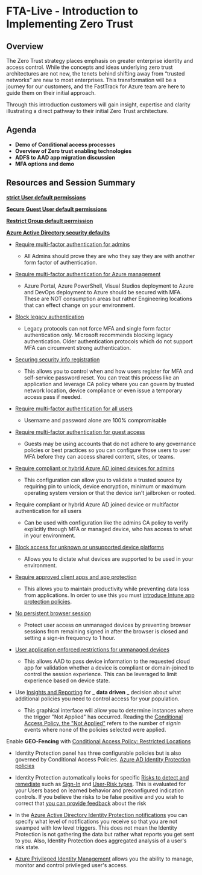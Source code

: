 # FTA-Live - Introduction to Implementing Zero Trust

## Overview

The Zero Trust strategy places emphasis on greater enterprise identity and access control. While the concepts and ideas underlying zero trust architectures are not new, the tenets behind shifting away from “trusted networks” are new to most enterprises. This transformation will be a journey for our customers, and the FastTrack for Azure team are here to guide them on their initial approach.

Through this introduction customers will gain insight, expertise and clarity illustrating a direct pathway to their initial Zero Trust architecture.

## Agenda

- **Demo of Conditional access processes**
- **Overview of Zero trust enabling technologies**
- **ADFS to AAD app migration discussion**
- **MFA options and demo**


## **Resources and Session Summary**

[**strict User default permissions**](https://nam06.safelinks.protection.outlook.com/?url=https%3A%2F%2Fdocs.microsoft.com%2Fen-us%2Fazure%2Factive-directory%2Ffundamentals%2Fusers-default-permissions%23restrict-member-users-default-permissions&data=05%7C01%7CJose.Fehse%40microsoft.com%7C75f987bce23a460fcd3a08dac725018a%7C72f988bf86f141af91ab2d7cd011db47%7C1%7C0%7C638041259006042689%7CUnknown%7CTWFpbGZsb3d8eyJWIjoiMC4wLjAwMDAiLCJQIjoiV2luMzIiLCJBTiI6Ik1haWwiLCJXVCI6Mn0%3D%7C3000%7C%7C%7C&sdata=nb5nCkxIFK75NbrHsRKnAsmw8EQL3dSqE43wA3umFKs%3D&reserved=0)

[**Secure Guest User default permissions**](https://nam06.safelinks.protection.outlook.com/?url=https%3A%2F%2Fdocs.microsoft.com%2Fen-us%2Fazure%2Factive-directory%2Ffundamentals%2Fusers-default-permissions%23restrict-guest-users-default-permissions&data=05%7C01%7CJose.Fehse%40microsoft.com%7C75f987bce23a460fcd3a08dac725018a%7C72f988bf86f141af91ab2d7cd011db47%7C1%7C0%7C638041259006198307%7CUnknown%7CTWFpbGZsb3d8eyJWIjoiMC4wLjAwMDAiLCJQIjoiV2luMzIiLCJBTiI6Ik1haWwiLCJXVCI6Mn0%3D%7C3000%7C%7C%7C&sdata=bgKErPms5zMOHuHKGz1WoI2McCWSgzE%2FPPd2ku681bI%3D&reserved=0)

[**Restrict Group default permission**](https://nam06.safelinks.protection.outlook.com/?url=https%3A%2F%2Fdocs.microsoft.com%2Fen-us%2Fazure%2Factive-directory%2Fenterprise-users%2Fgroups-self-service-management%23group-settings&data=05%7C01%7CJose.Fehse%40microsoft.com%7C75f987bce23a460fcd3a08dac725018a%7C72f988bf86f141af91ab2d7cd011db47%7C1%7C0%7C638041259006198307%7CUnknown%7CTWFpbGZsb3d8eyJWIjoiMC4wLjAwMDAiLCJQIjoiV2luMzIiLCJBTiI6Ik1haWwiLCJXVCI6Mn0%3D%7C3000%7C%7C%7C&sdata=8ZHlvey1mP23bOJ9XhjfKDFKlgQI4QC5NpT8RofRMMA%3D&reserved=0)

[**Azure Active Directory security defaults**](https://nam06.safelinks.protection.outlook.com/?url=https%3A%2F%2Fdocs.microsoft.com%2Fen-us%2Fazure%2Factive-directory%2Ffundamentals%2Fconcept-fundamentals-security-defaults&data=05%7C01%7CJose.Fehse%40microsoft.com%7C75f987bce23a460fcd3a08dac725018a%7C72f988bf86f141af91ab2d7cd011db47%7C1%7C0%7C638041259006198307%7CUnknown%7CTWFpbGZsb3d8eyJWIjoiMC4wLjAwMDAiLCJQIjoiV2luMzIiLCJBTiI6Ik1haWwiLCJXVCI6Mn0%3D%7C3000%7C%7C%7C&sdata=%2FVvP2aDYDyWqCV1gdZ1d8qodRbVQHqa6xweJeVL72oY%3D&reserved=0)

- [Require multi-factor authentication for admins](https://nam06.safelinks.protection.outlook.com/?url=https%3A%2F%2Fdocs.microsoft.com%2Fen-us%2Fazure%2Factive-directory%2Fconditional-access%2Fhowto-conditional-access-policy-admin-mfa&data=05%7C01%7CJose.Fehse%40microsoft.com%7C75f987bce23a460fcd3a08dac725018a%7C72f988bf86f141af91ab2d7cd011db47%7C1%7C0%7C638041259006198307%7CUnknown%7CTWFpbGZsb3d8eyJWIjoiMC4wLjAwMDAiLCJQIjoiV2luMzIiLCJBTiI6Ik1haWwiLCJXVCI6Mn0%3D%7C3000%7C%7C%7C&sdata=1lmncIS6xqUe9ObzshDVaB0SzdlJgggy83ZC5HAve%2FA%3D&reserved=0)

  - All Admins should prove they are who they say they are with another form factor of authentication.

- [Require multi-factor authentication for Azure management](https://nam06.safelinks.protection.outlook.com/?url=https%3A%2F%2Fdocs.microsoft.com%2Fen-us%2Fazure%2Factive-directory%2Fconditional-access%2Fhowto-conditional-access-policy-azure-management&data=05%7C01%7CJose.Fehse%40microsoft.com%7C75f987bce23a460fcd3a08dac725018a%7C72f988bf86f141af91ab2d7cd011db47%7C1%7C0%7C638041259006198307%7CUnknown%7CTWFpbGZsb3d8eyJWIjoiMC4wLjAwMDAiLCJQIjoiV2luMzIiLCJBTiI6Ik1haWwiLCJXVCI6Mn0%3D%7C3000%7C%7C%7C&sdata=w2Q2kIR%2Faq9uy%2FnjQIXueEpktbTPdMmLbzyVWGKdPCo%3D&reserved=0)

  - Azure Portal, Azure PowerShell, Visual Studios deployment to Azure and DevOps deployment to Azure should be secured with MFA. These are NOT consumption areas but rather Engineering locations that can effect change on your environment.

- [Block legacy authentication](https://nam06.safelinks.protection.outlook.com/?url=https%3A%2F%2Fdocs.microsoft.com%2Fen-us%2Fazure%2Factive-directory%2Fconditional-access%2Fhowto-conditional-access-policy-block-legacy&data=05%7C01%7CJose.Fehse%40microsoft.com%7C75f987bce23a460fcd3a08dac725018a%7C72f988bf86f141af91ab2d7cd011db47%7C1%7C0%7C638041259006198307%7CUnknown%7CTWFpbGZsb3d8eyJWIjoiMC4wLjAwMDAiLCJQIjoiV2luMzIiLCJBTiI6Ik1haWwiLCJXVCI6Mn0%3D%7C3000%7C%7C%7C&sdata=ApIcITORE%2BBED3dU8rWXUYnCHjZr%2Fq50Qdx5sObxO70%3D&reserved=0)

  - Legacy protocols can not force MFA and single form factor authentication only. Microsoft recommends blocking legacy authentication. Older authentication protocols which do not support MFA can circumvent strong authentication.

- [Securing security info registration](https://nam06.safelinks.protection.outlook.com/?url=https%3A%2F%2Fdocs.microsoft.com%2Fen-us%2Fazure%2Factive-directory%2Fconditional-access%2Fhowto-conditional-access-policy-registration&data=05%7C01%7CJose.Fehse%40microsoft.com%7C75f987bce23a460fcd3a08dac725018a%7C72f988bf86f141af91ab2d7cd011db47%7C1%7C0%7C638041259006198307%7CUnknown%7CTWFpbGZsb3d8eyJWIjoiMC4wLjAwMDAiLCJQIjoiV2luMzIiLCJBTiI6Ik1haWwiLCJXVCI6Mn0%3D%7C3000%7C%7C%7C&sdata=mCgwV%2F0ZBTD6W%2FB%2FuMg2Z0U9RBsHmB%2FB104rLrXr1O0%3D&reserved=0)

  - This allows you to control when and how users register for MFA and self-service password reset. You can treat this process like an application and leverage CA policy where you can govern by trusted network location, device compliance or even issue a temporary access pass if needed.

- [Require multi-factor authentication for all users](https://nam06.safelinks.protection.outlook.com/?url=https%3A%2F%2Fdocs.microsoft.com%2Fen-us%2Fazure%2Factive-directory%2Fconditional-access%2Fhowto-conditional-access-policy-all-users-mfa&data=05%7C01%7CJose.Fehse%40microsoft.com%7C75f987bce23a460fcd3a08dac725018a%7C72f988bf86f141af91ab2d7cd011db47%7C1%7C0%7C638041259006198307%7CUnknown%7CTWFpbGZsb3d8eyJWIjoiMC4wLjAwMDAiLCJQIjoiV2luMzIiLCJBTiI6Ik1haWwiLCJXVCI6Mn0%3D%7C3000%7C%7C%7C&sdata=fgbYvPKcL8XMX%2FmHkFW%2Fe6T8kG1HGOfEcAmXz%2Fecxr0%3D&reserved=0)

  - Username and password alone are 100% compromisable

- [Require multi-factor authentication for guest access](https://nam06.safelinks.protection.outlook.com/?url=https%3A%2F%2Fdocs.microsoft.com%2Fen-us%2Fmicrosoft-365%2Fsolutions%2Fcreate-secure-guest-sharing-environment%3Fview%3Do365-worldwide%23set-up-multi-factor-authentication-for-guests&data=05%7C01%7CJose.Fehse%40microsoft.com%7C75f987bce23a460fcd3a08dac725018a%7C72f988bf86f141af91ab2d7cd011db47%7C1%7C0%7C638041259006198307%7CUnknown%7CTWFpbGZsb3d8eyJWIjoiMC4wLjAwMDAiLCJQIjoiV2luMzIiLCJBTiI6Ik1haWwiLCJXVCI6Mn0%3D%7C3000%7C%7C%7C&sdata=4V68UUQWy0fRGCHCcREJVeFgEMl%2BM8zLEmUo09aCBS0%3D&reserved=0)

  - Guests may be using accounts that do not adhere to any governance policies or best practices so you can configure those users to user MFA before they can access shared content, sites, or teams.

- [Require compliant or hybrid Azure AD joined devices for admins](https://nam06.safelinks.protection.outlook.com/?url=https%3A%2F%2Fdocs.microsoft.com%2Fen-us%2Fazure%2Factive-directory%2Fconditional-access%2Fhowto-conditional-access-policy-compliant-device&data=05%7C01%7CJose.Fehse%40microsoft.com%7C75f987bce23a460fcd3a08dac725018a%7C72f988bf86f141af91ab2d7cd011db47%7C1%7C0%7C638041259006198307%7CUnknown%7CTWFpbGZsb3d8eyJWIjoiMC4wLjAwMDAiLCJQIjoiV2luMzIiLCJBTiI6Ik1haWwiLCJXVCI6Mn0%3D%7C3000%7C%7C%7C&sdata=aFx8upTJJnPjxW3Hj1pcF%2Fohzz9ijYmCZGoS7HlYFyE%3D&reserved=0)

  - This configuration can allow you to validate a trusted source by requiring pin to unlock, device encryption, minimum or maximum operating system version or that the device isn't jailbroken or rooted.

- Require compliant or hybrid Azure AD joined device or multifactor authentication for all users

  - Can be used with configuration like the admins CA policy to verify explicitly through MFA or managed device, who has access to what in your environment.

- [Block access for unknown or unsupported device platforms](https://nam06.safelinks.protection.outlook.com/?url=https%3A%2F%2Fdocs.microsoft.com%2Fen-us%2Fazure%2Factive-directory%2Fconditional-access%2Fconcept-conditional-access-conditions%23device-platforms&data=05%7C01%7CJose.Fehse%40microsoft.com%7C75f987bce23a460fcd3a08dac725018a%7C72f988bf86f141af91ab2d7cd011db47%7C1%7C0%7C638041259006198307%7CUnknown%7CTWFpbGZsb3d8eyJWIjoiMC4wLjAwMDAiLCJQIjoiV2luMzIiLCJBTiI6Ik1haWwiLCJXVCI6Mn0%3D%7C3000%7C%7C%7C&sdata=GP%2BP4lqrzPL0j3w6wJFz3tIEbkq48GFvK9sKzfpsGZk%3D&reserved=0)

  - Allows you to dictate what devices are supported to be used in your environment.

- [Require approved client apps and app protection](https://nam06.safelinks.protection.outlook.com/?url=https%3A%2F%2Fdocs.microsoft.com%2Fen-us%2Fazure%2Factive-directory%2Fconditional-access%2Fhowto-policy-approved-app-or-app-protection&data=05%7C01%7CJose.Fehse%40microsoft.com%7C75f987bce23a460fcd3a08dac725018a%7C72f988bf86f141af91ab2d7cd011db47%7C1%7C0%7C638041259006198307%7CUnknown%7CTWFpbGZsb3d8eyJWIjoiMC4wLjAwMDAiLCJQIjoiV2luMzIiLCJBTiI6Ik1haWwiLCJXVCI6Mn0%3D%7C3000%7C%7C%7C&sdata=XwfXf6co%2B%2FxcR7XDokEzUVy7Owh2%2BJ5hfw6Jdrob08s%3D&reserved=0)

  - This allows you to maintain productivity while preventing data loss from applications. In order to use this you must [introduce Intune app protection policies](https://nam06.safelinks.protection.outlook.com/?url=https%3A%2F%2Fdocs.microsoft.com%2Fen-us%2Fazure%2Factive-directory%2Fconditional-access%2Fconcept-conditional-access-grant%23require-app-protection-policy&data=05%7C01%7CJose.Fehse%40microsoft.com%7C75f987bce23a460fcd3a08dac725018a%7C72f988bf86f141af91ab2d7cd011db47%7C1%7C0%7C638041259006198307%7CUnknown%7CTWFpbGZsb3d8eyJWIjoiMC4wLjAwMDAiLCJQIjoiV2luMzIiLCJBTiI6Ik1haWwiLCJXVCI6Mn0%3D%7C3000%7C%7C%7C&sdata=Cv5d1%2BP8E3I4UFPWdRQaRE%2BskLCmLWvDE6txfepjAOg%3D&reserved=0).

- [No persistent browser session](https://nam06.safelinks.protection.outlook.com/?url=https%3A%2F%2Fdocs.microsoft.com%2Fen-us%2Fazure%2Factive-directory%2Fconditional-access%2Fconcept-conditional-access-session%23persistent-browser-session&data=05%7C01%7CJose.Fehse%40microsoft.com%7C75f987bce23a460fcd3a08dac725018a%7C72f988bf86f141af91ab2d7cd011db47%7C1%7C0%7C638041259006198307%7CUnknown%7CTWFpbGZsb3d8eyJWIjoiMC4wLjAwMDAiLCJQIjoiV2luMzIiLCJBTiI6Ik1haWwiLCJXVCI6Mn0%3D%7C3000%7C%7C%7C&sdata=8fmWQJYeGJ77WCX1PQMnhlyQ5b5%2FrlYT6MQyrddGWrI%3D&reserved=0)

  - Protect user access on unmanaged devices by preventing browser sessions from remaining signed in after the browser is closed and setting a sign-in frequency to 1 hour.

- [User application enforced restrictions for unmanaged devices](https://nam06.safelinks.protection.outlook.com/?url=https%3A%2F%2Fdocs.microsoft.com%2Fen-us%2Fazure%2Factive-directory%2Fconditional-access%2Fconcept-conditional-access-session%23application-enforced-restrictions&data=05%7C01%7CJose.Fehse%40microsoft.com%7C75f987bce23a460fcd3a08dac725018a%7C72f988bf86f141af91ab2d7cd011db47%7C1%7C0%7C638041259006198307%7CUnknown%7CTWFpbGZsb3d8eyJWIjoiMC4wLjAwMDAiLCJQIjoiV2luMzIiLCJBTiI6Ik1haWwiLCJXVCI6Mn0%3D%7C3000%7C%7C%7C&sdata=0UpDgoYqoPj33jWRkpRwLablL7N1rXViso6oHG0%2BlsY%3D&reserved=0)

  - This allows AAD to pass device information to the requested cloud app for validation whether a device is compliant or domain-joined to control the session experience. This can be leveraged to limit experience based on device state.

- Use [Insights and Reporting](https://nam06.safelinks.protection.outlook.com/?url=https%3A%2F%2Fdocs.microsoft.com%2Fen-us%2Fazure%2Factive-directory%2Fconditional-access%2Fhowto-conditional-access-insights-reporting&data=05%7C01%7CJose.Fehse%40microsoft.com%7C75f987bce23a460fcd3a08dac725018a%7C72f988bf86f141af91ab2d7cd011db47%7C1%7C0%7C638041259006198307%7CUnknown%7CTWFpbGZsb3d8eyJWIjoiMC4wLjAwMDAiLCJQIjoiV2luMzIiLCJBTiI6Ik1haWwiLCJXVCI6Mn0%3D%7C3000%7C%7C%7C&sdata=Kc%2BRJuyhE7%2Fxjp9te%2Bt7ThnjamNfYyKPc6LXXLKhBY4%3D&reserved=0) for _ **data driven** _ decision about what additional policies you need to control access for your population.

  - This graphical interface will allow you to determine instances where the trigger "Not Applied" has occurred. Reading the [Conditional Access Policy, the "Not Applied"](https://nam06.safelinks.protection.outlook.com/?url=https%3A%2F%2Fdocs.microsoft.com%2Fen-us%2Fazure%2Factive-directory%2Fconditional-access%2Fhowto-conditional-access-insights-reporting&data=05%7C01%7CJose.Fehse%40microsoft.com%7C75f987bce23a460fcd3a08dac725018a%7C72f988bf86f141af91ab2d7cd011db47%7C1%7C0%7C638041259006198307%7CUnknown%7CTWFpbGZsb3d8eyJWIjoiMC4wLjAwMDAiLCJQIjoiV2luMzIiLCJBTiI6Ik1haWwiLCJXVCI6Mn0%3D%7C3000%7C%7C%7C&sdata=Kc%2BRJuyhE7%2Fxjp9te%2Bt7ThnjamNfYyKPc6LXXLKhBY4%3D&reserved=0) refers to the number of _signin_ events where none of the policies selected were applied.

Enable **GEO-Fencing** with [Conditional Access Policy: Restricted Locations](https://nam06.safelinks.protection.outlook.com/?url=https%3A%2F%2Fdocs.microsoft.com%2Fen-us%2Fazure%2Factive-directory%2Fconditional-access%2Flocation-condition&data=05%7C01%7CJose.Fehse%40microsoft.com%7C75f987bce23a460fcd3a08dac725018a%7C72f988bf86f141af91ab2d7cd011db47%7C1%7C0%7C638041259006354817%7CUnknown%7CTWFpbGZsb3d8eyJWIjoiMC4wLjAwMDAiLCJQIjoiV2luMzIiLCJBTiI6Ik1haWwiLCJXVCI6Mn0%3D%7C3000%7C%7C%7C&sdata=9Pdw90N6gbXjru3zuiAZhAZs8wS4jUUuVMPH%2BNAofmo%3D&reserved=0)

- Identity Protection panel has three configurable policies but is also governed by Conditional Access Policies. [Azure AD Identity Protection policies](https://nam06.safelinks.protection.outlook.com/?url=https%3A%2F%2Fdocs.microsoft.com%2Fen-us%2Fazure%2Factive-directory%2Fidentity-protection%2Fconcept-identity-protection-policies&data=05%7C01%7CJose.Fehse%40microsoft.com%7C75f987bce23a460fcd3a08dac725018a%7C72f988bf86f141af91ab2d7cd011db47%7C1%7C0%7C638041259006354817%7CUnknown%7CTWFpbGZsb3d8eyJWIjoiMC4wLjAwMDAiLCJQIjoiV2luMzIiLCJBTiI6Ik1haWwiLCJXVCI6Mn0%3D%7C3000%7C%7C%7C&sdata=oHGCF6Foj4sdcBkVFausD3nJT%2FOKJHJOE8bhdqFDszc%3D&reserved=0)

- Identity Protection automatically looks for specific [Risks to detect and remediate](https://nam06.safelinks.protection.outlook.com/?url=https%3A%2F%2Fdocs.microsoft.com%2Fen-us%2Fazure%2Factive-directory%2Fidentity-protection%2Foverview-identity-protection%23risk-detection-and-remediation&data=05%7C01%7CJose.Fehse%40microsoft.com%7C75f987bce23a460fcd3a08dac725018a%7C72f988bf86f141af91ab2d7cd011db47%7C1%7C0%7C638041259006354817%7CUnknown%7CTWFpbGZsb3d8eyJWIjoiMC4wLjAwMDAiLCJQIjoiV2luMzIiLCJBTiI6Ik1haWwiLCJXVCI6Mn0%3D%7C3000%7C%7C%7C&sdata=64I7H5yWQ6eHHA4xDD8%2FYJjeO7jeHoJE2G51yMB%2B9fA%3D&reserved=0) such as [Sign-In](https://nam06.safelinks.protection.outlook.com/?url=https%3A%2F%2Fdocs.microsoft.com%2Fen-us%2Fazure%2Factive-directory%2Fidentity-protection%2Fconcept-identity-protection-risks%23sign-in-risk&data=05%7C01%7CJose.Fehse%40microsoft.com%7C75f987bce23a460fcd3a08dac725018a%7C72f988bf86f141af91ab2d7cd011db47%7C1%7C0%7C638041259006354817%7CUnknown%7CTWFpbGZsb3d8eyJWIjoiMC4wLjAwMDAiLCJQIjoiV2luMzIiLCJBTiI6Ik1haWwiLCJXVCI6Mn0%3D%7C3000%7C%7C%7C&sdata=hMBuqkPLP8gmQK2TOlsXZzciDon7J36mYAw%2Fv%2B37J34%3D&reserved=0) and [User-Risk types](https://nam06.safelinks.protection.outlook.com/?url=https%3A%2F%2Fdocs.microsoft.com%2Fen-us%2Fazure%2Factive-directory%2Fidentity-protection%2Fconcept-identity-protection-risks%23user-risk&data=05%7C01%7CJose.Fehse%40microsoft.com%7C75f987bce23a460fcd3a08dac725018a%7C72f988bf86f141af91ab2d7cd011db47%7C1%7C0%7C638041259006354817%7CUnknown%7CTWFpbGZsb3d8eyJWIjoiMC4wLjAwMDAiLCJQIjoiV2luMzIiLCJBTiI6Ik1haWwiLCJXVCI6Mn0%3D%7C3000%7C%7C%7C&sdata=o4yhLLtohLldgepeeXUYumHTMRMziiuAaFn8m211s%2B8%3D&reserved=0). This is evaluated for your Users based on learned behavior and preconfigured indication controls. If you believe the risks to be false positive and you wish to correct that [you can provide feedback](https://nam06.safelinks.protection.outlook.com/?url=https%3A%2F%2Fdocs.microsoft.com%2Fen-us%2Fazure%2Factive-directory%2Fidentity-protection%2Fhowto-identity-protection-risk-feedback&data=05%7C01%7CJose.Fehse%40microsoft.com%7C75f987bce23a460fcd3a08dac725018a%7C72f988bf86f141af91ab2d7cd011db47%7C1%7C0%7C638041259006354817%7CUnknown%7CTWFpbGZsb3d8eyJWIjoiMC4wLjAwMDAiLCJQIjoiV2luMzIiLCJBTiI6Ik1haWwiLCJXVCI6Mn0%3D%7C3000%7C%7C%7C&sdata=eA%2BOJHn6L9Lz7kTEEYILWnrId%2B47lEYf0YJQe7KUDvs%3D&reserved=0) about the risk

- In the [Azure Active Directory Identity Protection notifications](https://nam06.safelinks.protection.outlook.com/?url=https%3A%2F%2Fdocs.microsoft.com%2Fen-us%2Fazure%2Factive-directory%2Fidentity-protection%2Fhowto-identity-protection-configure-notifications&data=05%7C01%7CJose.Fehse%40microsoft.com%7C75f987bce23a460fcd3a08dac725018a%7C72f988bf86f141af91ab2d7cd011db47%7C1%7C0%7C638041259006354817%7CUnknown%7CTWFpbGZsb3d8eyJWIjoiMC4wLjAwMDAiLCJQIjoiV2luMzIiLCJBTiI6Ik1haWwiLCJXVCI6Mn0%3D%7C3000%7C%7C%7C&sdata=%2BfypR3jydVeLYkXOyvuMl8RdiYdNBb4QHVsBthWnaC8%3D&reserved=0) you can specify what level of notifications you receive so that you are not swamped with low level triggers. This does not mean the Identity Protection is not gathering the data but rather what reports you get sent to you. Also, Identity Protection does aggregated analysis of a user's risk state.

- [Azure Privileged Identity Management](https://nam06.safelinks.protection.outlook.com/?url=https%3A%2F%2Fdocs.microsoft.com%2Fen-us%2Fazure%2Factive-directory%2Fprivileged-identity-management%2Fpim-configure&data=05%7C01%7CJose.Fehse%40microsoft.com%7C75f987bce23a460fcd3a08dac725018a%7C72f988bf86f141af91ab2d7cd011db47%7C1%7C0%7C638041259006354817%7CUnknown%7CTWFpbGZsb3d8eyJWIjoiMC4wLjAwMDAiLCJQIjoiV2luMzIiLCJBTiI6Ik1haWwiLCJXVCI6Mn0%3D%7C3000%7C%7C%7C&sdata=UV%2Fn7oIoG3FNffbFpHl2k5XRTOUGNK0gzSFWC8YVnEI%3D&reserved=0) allows you the ability to manage, monitor and control privileged user's access.